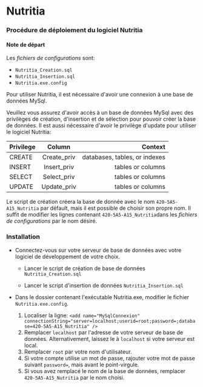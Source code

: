 ﻿# Nutritia

### Procédure de déploiement du logiciel Nutritia

#### Note de départ

Les *fichiers de configurations* sont: 
* `Nutritia_Creation.sql`
* `Nutritia_Insertion.sql`
* `Nutritia.exe.config`

Pour utiliser Nutritia, il est nécessaire d'avoir une connexion à une base de données MySql.

Veuillez vous assurez d'avoir accès à un base de données MySql avec des privilèges de création, d'insertion et de sélection pour pouvoir créer la base de données. Il est aussi nécessaire d'avoir le privilège d'update pour utiliser le logiciel Nutritia:

| Privilege     | Column        | Context                         |
| ------------- |:-------------:| -----:                          |
| CREATE        | Create_priv   | databases, tables, or indexes   |
| INSERT        | Insert_priv   |   tables or columns             |
| SELECT        | Select_priv   |    tables or columns            |
| UPDATE        | Update_priv   |    tables or columns            |
	
Le script de création créera la base de donnée avec le nom `420-5A5-A15_Nutritia` par défault, mais il est possible de choisir son propre nom. Il suffit de modifier les lignes contenant `420-5A5-A15_Nutritia`dans les *fichiers de configurations* par le nom désiré.

### Installation

- Connectez-vous sur votre serveur de base de données avec votre logiciel de développement de votre choix.

  - Lancer le script de création de base de données `Nutritia_Creation.sql`

  - Lancer le script d'insertion de données `Nutritia_Insertion.sql`

- Dans le dossier contenant l'exécutable Nutritia.exe, modifier le fichier `Nutritia.exe.config`.

   1. Localiser la ligne:
`<add name="MySqlConnexion" connectionString="server=localhost;userid=root;password=;database=420-5A5-A15_Nutritia" />`
   2.  Remplacer `localhost` par l'adresse de votre serveur de base de données. Alternativement, laissez le à `localhost` si votre serveur est local.
   3.  Remplacer `root` par votre nom d'utilisateur.
   4.  Si votre compte utilise un mot de passe, rajouter votre mot de passe suivant `password=`, mais avant le point-virgule.
   5.  Si vous avez remplacé le nom de la base de données, remplacer `420-5A5-A15_Nutritia` par le nom choisi.
